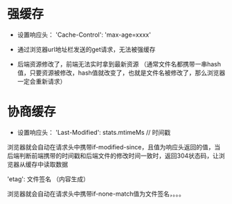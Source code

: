 # 强缓存
 - 设置响应头：
 'Cache-Control': 'max-age=xxxx'

 - 通过浏览器url地址栏发送的get请求，无法被强缓存

 -  后端资源修改了，前端无法实时拿到最新资源 （通常文件名都携带一串hash值，只要资源被修改，hash值就改变了，也就是文件名被修改了，那么浏览器一定会重新请求）


# 协商缓存
 - 设置响应头：
  'Last-Modified':  stats.mtimeMs // 时间戳

  浏览器就会自动在请求头中携带if-modified-since，且值为响应头返回的值，当后端判断前端携带的时间戳和后端文件的修改时间一致时，返回304状态码，让浏览器从缓存中读取数据

  'etag': 文件签名 （内容生成）

  浏览器就会自动在请求头中携带if-none-match值为文件签名，。。。

    

